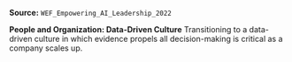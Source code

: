 **Source:** `WEF_Empowering_AI_Leadership_2022`

**People and Organization: Data-Driven Culture**
Transitioning to a data-driven culture in which evidence propels all decision-making is critical as a company scales up.
